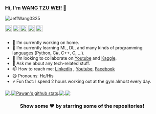 ### Hi, I'm [WANG TZU WEI!](https://www.linkedin.com/in/tzu-wei-wang-a09707157) 👋

<p align="left"> <img src="https://komarev.com/ghpvc/?username=JeffWang0325&label=Views&color=blue&style=plastic" alt="JeffWang0325" /> </p>

<a href="https://www.linkedin.com/in/tzu-wei-wang-a09707157">
  <img align="left" alt="Pawan's Linkdein" width="22px" src="https://cdn.jsdelivr.net/npm/simple-icons@v3/icons/linkedin.svg" />
</a>
<a href="https://github.com/JeffWang0325">
  <img align="left" alt="Pawan's Github" width="22px" src="https://cdn.jsdelivr.net/npm/simple-icons@v3/icons/github.svg" />
</a>
<a href="https://www.instagram.com/tzuweiw/">
  <img align="left" alt="Pawan's Instagram" width="22px" src="https://cdn.jsdelivr.net/npm/simple-icons@v3/icons/instagram.svg" />
</a>
<a href="https://www.facebook.com/tzuwei.wang.33">
  <img align="left" alt="Pawan's Facebook" width="22px" src="https://cdn.jsdelivr.net/npm/simple-icons@v3/icons/facebook.svg" />
</a>
<a href="https://www.youtube.com/channel/UC9nOeQSWp0PQJPtUaZYwQBQ">
  <img align="left" alt="Pawan's Youtube" width="22px" src="https://cdn.jsdelivr.net/npm/simple-icons@v3/icons/youtube.svg" />
</a>

<br/>
<br/>


- 🔭 I’m currently working on home.
- 🌱 I’m currently learning ML, DL, and many kinds of programming languages (Python, C#, C++, C, ...).
- 👯 I’m looking to collaborate on [Youtube](https://www.youtube.com/channel/UC9nOeQSWp0PQJPtUaZYwQBQ) and [Kaggle](https://www.kaggle.com/tzuweiwang).
- 💬 Ask me about any tech-related stuff.
- 📫 How to reach me: [LinkedIn](https://www.linkedin.com/in/tzu-wei-wang-a09707157) , [Youtube](https://www.youtube.com/channel/UC9nOeQSWp0PQJPtUaZYwQBQ), [Facebook](https://www.facebook.com/tzuwei.wang.33)
- 😄 Pronouns: He/His
- ⚡ Fun fact: I spend 2 hours working out at the gym almost every day.

<a href="https://github.com/JeffWang0325">
  <img align="center" src="https://github-readme-stats.vercel.app/api/top-langs/?username=JeffWang0325&theme=light&hide_langs_below=1" />
</a>
<a href="https://github.com/JeffWang0325">
 <img align="center" src="https://github-readme-stats.vercel.app/api?username=JeffWang0325&show_icons=true&theme=light&line_height=27" alt="Pawan's github stats"/>
</a>
<a href="https://github.com/JeffWang0325/LabelImgTool">
  <img align="center" src="https://github-readme-stats.vercel.app/api/pin/?username=JeffWang0325&repo=LabelImgTool&theme=light" />

</a>
<a href="https://github.com/JeffWang0325/Image-Identification-for-Self-Driving-Cars">
 <img align="center" src="https://github-readme-stats.vercel.app/api/pin/?username=JeffWang0325&repo=Image-Identification-for-Self-Driving-Cars&theme=light" />
</a>

<div align="center">

### Show some ❤️ by starring some of the repositories!

</div>
